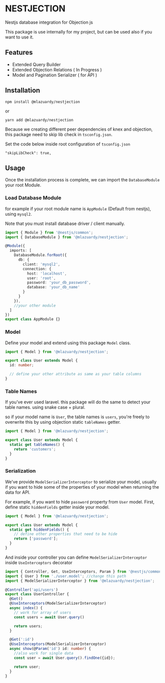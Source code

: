 # NESTJECTION

Nestjs database integration for Objection js

This package is use internally for my project, but can be used also if you want to use it.

## Features
- Extended Query Builder
- Extended Objection Relations ( In Progress )
- Model and Pagination Serializer ( for API )

## Installation
```
npm install @mlazuardy/nestjection
```
or
```
yarn add @mlazuardy/nestjection
```

Because we creating different peer dependencies of knex and objection, this package need to skip lib check in `tsconfig.json`.

Set the code below inside root configuration of `tsconfig.json`

```
"skipLibCheck": true,
```

## Usage
Once the installation process is complete, we can import the `DatabaseModule` your root Module.

### Load Database Module

for example if your root module name is `AppModule` (Default from nestjs), using `mysql2`.

Note that you must install database driver / client manually.

```typescript
import { Module } from '@nestjs/common';
import { DatabaseModule } from '@mlazuardy/nestjection';

@Module({
  imports: [
    DatabaseModule.forRoot({
      db: {
        client: 'mysql2',
        connection: {
          host: 'localhost',
          user: 'root',
          password: 'your_db_password',
          database: 'your_db_name'
        }
      }
    }),
    //your other module
  ]
})
export class AppModule {}
```

### Model
Define your model and extend using this package `Model` class.

```typescript
import { Model } from '@mlazuardy/nestjection';

export class User extends Model {
  id: number;

  // define your other attribute as same as your table columns
}
```

### Table Names

If you've ever used laravel. this package will do the same to detect your table names. using snake case + plural.

so if your model name is `User`, the table names is `users`, you're freely to overwrite this by using objection static `tableNames` getter.

```typescript
import { Model } from '@mlazuardy/nestjection';

export class User extends Model {
  static get tableNames() {
    return 'customers';
  }
}
```

### Serialization
We've provide `ModelSerializerInterceptor` to serialize your model, usually if you want to hide some of the properties of your model when returning the data for API.

For example, if you want to hide `password` property from `User` model. First, define static `hiddenFields` getter inside your model.

```typescript
import { Model } from '@mlazuardy/nestjection';

export class User extends Model {
  static get hiddenFields() {
    // define other properties that need to be hide
    return ['password'];
  }
}
```

And inside your controller you can define `ModelSerializerInterceptor` inside  `UseInterceptors` decorator

```typescript
import { Controller, Get, UseInterceptors, Param } from '@nestjs/common';
import { User } from './user.model'; //change this path
import { ModelSerializerInterceptor } from '@mlazuardy/nestjection';

@Controller('api/users')
export class UserController {
  @Get()
  @UseInterceptors(ModelSerializerInterceptor)
  async index() {
    // work for array of users
    const users = await User.query()

    return users;
  }

  @Get(':id')
  @UseInterceptors(ModelSerializerInterceptor)
  async show(@Param('id') id: number) {
    //also work for single data
    const user = await User.query().findOne({id});

    return user;
  }
}